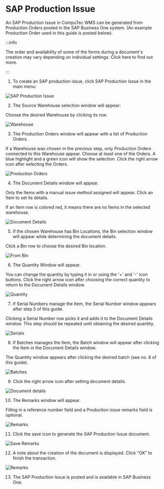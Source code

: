 # SAP Production Issue

An SAP Production Issue in CompuTec WMS can be generated from Production Orders posted in the SAP Business One system. (An example Production Order used in this guide is posted below).

:::info

The order and availability of some of the forms during a document's creation may vary depending on individual settings. Click here to find out more.

:::

1. To create an SAP production issue, click SAP Production Issue in the main menu:

  ![SAP Production Issue](./media/SAPProdIssue.png)

2. The Source Warehouse selection window will appear:

  Choose the desired Warehouse by clicking its row.

  ![Warehouse](./media/Warehouse.png)

3. The Production Orders window will appear with a list of Production Orders.

  If a Warehouse was chosen in the previous step, only Production Orders connected to this Warehouse appear. Choose at least one of the Orders. A blue highlight and a green icon will show the selection. Click the right arrow icon after selecting the Orders.

  ![Production Orders](./media/ProductionOrders.png)

4. The Document Details window will appear.

  Only the Items with a manual issue method assigned will appear. Click an Item to set its details. 

  If an Item row is colored red, it means there are no Items in the selected warehouse.

  ![Document Details](./media/DocumentDetails.png)

5. If the chosen Warehouse has Bin Locations, the Bin selection window will appear while determining the document details.

Click a Bin row to choose the desired Bin location.

  ![From Bin](./media/FromBin.png)

6. The Quantity Window will appear.

  You can change the quantity by typing it in or using the '+' and '-' icon buttons. Click the right arrow icon after choosing the correct quantity to return to the Document Details window.

  ![Quantity](./media/Quantity_none.png)

7. If Serial Numbers manage the Item, the Serial Number window appears after step 5 of this guide.

  Clicking a Serial Number row picks it and adds it to the Document Details window. This step should be repeated until obtaining the desired quantity.

  ![Serials](./media/Serials.png)

8. If Batches manages the Item, the Batch window will appear after clicking the Item in the Document Details window.

  The Quantity window appears after clicking the desired batch (see no. 6 of this guide).

  ![Batches](./media/Batches.png)

9. Click the right arrow icon after setting document details.

  ![Document details](./media/DocDet_allgreen.png)

10. The Remarks window will appear.

  Filling in a reference number field and a Production issue remarks field is optional.

  ![Remarks](./media/Remarks.png)

11. Click the save icon to generate the SAP Production Issue document.

  ![Save Remarks](./media/SaveRemarks.png)

12. A note about the creation of the document is displayed. Click "OK" to finish the transaction.

  ![Remarks](./media/ProdIssueCreated.png)

13. The SAP Production Issue is posted and is available in SAP Business One.